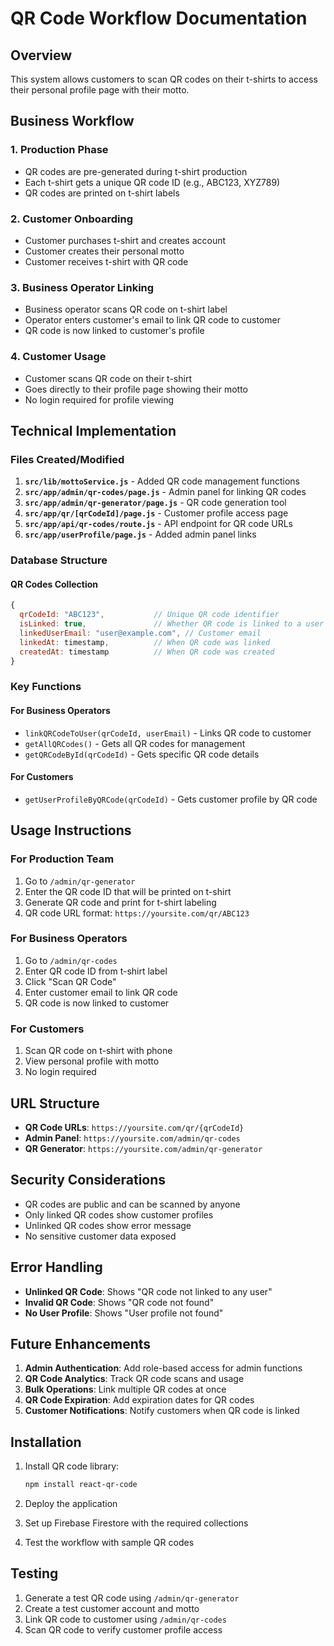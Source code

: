 # QR Code Workflow Documentation

## Overview
This system allows customers to scan QR codes on their t-shirts to access their personal profile page with their motto.

## Business Workflow

### 1. Production Phase
- QR codes are pre-generated during t-shirt production
- Each t-shirt gets a unique QR code ID (e.g., ABC123, XYZ789)
- QR codes are printed on t-shirt labels

### 2. Customer Onboarding
- Customer purchases t-shirt and creates account
- Customer creates their personal motto
- Customer receives t-shirt with QR code

### 3. Business Operator Linking
- Business operator scans QR code on t-shirt label
- Operator enters customer's email to link QR code to customer
- QR code is now linked to customer's profile

### 4. Customer Usage
- Customer scans QR code on their t-shirt
- Goes directly to their profile page showing their motto
- No login required for profile viewing

## Technical Implementation

### Files Created/Modified

1. **`src/lib/mottoService.js`** - Added QR code management functions
2. **`src/app/admin/qr-codes/page.js`** - Admin panel for linking QR codes
3. **`src/app/admin/qr-generator/page.js`** - QR code generation tool
4. **`src/app/qr/[qrCodeId]/page.js`** - Customer profile access page
5. **`src/app/api/qr-codes/route.js`** - API endpoint for QR code URLs
6. **`src/app/userProfile/page.js`** - Added admin panel links

### Database Structure

#### QR Codes Collection
```javascript
{
  qrCodeId: "ABC123",           // Unique QR code identifier
  isLinked: true,               // Whether QR code is linked to a user
  linkedUserEmail: "user@example.com", // Customer email
  linkedAt: timestamp,          // When QR code was linked
  createdAt: timestamp          // When QR code was created
}
```

### Key Functions

#### For Business Operators
- `linkQRCodeToUser(qrCodeId, userEmail)` - Links QR code to customer
- `getAllQRCodes()` - Gets all QR codes for management
- `getQRCodeById(qrCodeId)` - Gets specific QR code details

#### For Customers
- `getUserProfileByQRCode(qrCodeId)` - Gets customer profile by QR code

## Usage Instructions

### For Production Team
1. Go to `/admin/qr-generator`
2. Enter the QR code ID that will be printed on t-shirt
3. Generate QR code and print for t-shirt labeling
4. QR code URL format: `https://yoursite.com/qr/ABC123`

### For Business Operators
1. Go to `/admin/qr-codes`
2. Enter QR code ID from t-shirt label
3. Click "Scan QR Code"
4. Enter customer email to link QR code
5. QR code is now linked to customer

### For Customers
1. Scan QR code on t-shirt with phone
2. View personal profile with motto
3. No login required

## URL Structure

- **QR Code URLs**: `https://yoursite.com/qr/{qrCodeId}`
- **Admin Panel**: `https://yoursite.com/admin/qr-codes`
- **QR Generator**: `https://yoursite.com/admin/qr-generator`

## Security Considerations

- QR codes are public and can be scanned by anyone
- Only linked QR codes show customer profiles
- Unlinked QR codes show error message
- No sensitive customer data exposed

## Error Handling

- **Unlinked QR Code**: Shows "QR code not linked to any user"
- **Invalid QR Code**: Shows "QR code not found"
- **No User Profile**: Shows "User profile not found"

## Future Enhancements

1. **Admin Authentication**: Add role-based access for admin functions
2. **QR Code Analytics**: Track QR code scans and usage
3. **Bulk Operations**: Link multiple QR codes at once
4. **QR Code Expiration**: Add expiration dates for QR codes
5. **Customer Notifications**: Notify customers when QR code is linked

## Installation

1. Install QR code library:
   ```bash
   npm install react-qr-code
   ```

2. Deploy the application
3. Set up Firebase Firestore with the required collections
4. Test the workflow with sample QR codes

## Testing

1. Generate a test QR code using `/admin/qr-generator`
2. Create a test customer account and motto
3. Link QR code to customer using `/admin/qr-codes`
4. Scan QR code to verify customer profile access
